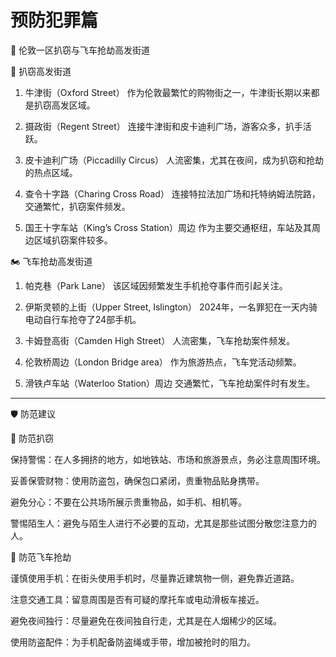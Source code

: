 # 预防犯罪篇

📍 伦敦一区扒窃与飞车抢劫高发街道

🧤 扒窃高发街道

1. 牛津街（Oxford Street）
   作为伦敦最繁忙的购物街之一，牛津街长期以来都是扒窃高发区域。


2. 摄政街（Regent Street）
   连接牛津街和皮卡迪利广场，游客众多，扒手活跃。


3. 皮卡迪利广场（Piccadilly Circus）
   人流密集，尤其在夜间，成为扒窃和抢劫的热点区域。


4. 查令十字路（Charing Cross Road）
   连接特拉法加广场和托特纳姆法院路，交通繁忙，扒窃案件频发。


5. 国王十字车站（King’s Cross Station）周边
   作为主要交通枢纽，车站及其周边区域扒窃案件较多。



🏍️ 飞车抢劫高发街道

1. 帕克巷（Park Lane）
   该区域因频繁发生手机抢夺事件而引起关注。


2. 伊斯灵顿的上街（Upper Street, Islington）
   2024年，一名罪犯在一天内骑电动自行车抢夺了24部手机。


3. 卡姆登高街（Camden High Street）
   人流密集，飞车抢劫案件频发。


4. 伦敦桥周边（London Bridge area）
   作为旅游热点，飞车党活动频繁。


5. 滑铁卢车站（Waterloo Station）周边
   交通繁忙，飞车抢劫案件时有发生。




---

🛡️ 防范建议

👜 防范扒窃

保持警惕：在人多拥挤的地方，如地铁站、市场和旅游景点，务必注意周围环境。 

妥善保管财物：使用防盗包，确保包口紧闭，贵重物品贴身携带。 

避免分心：不要在公共场所展示贵重物品，如手机、相机等。 

警惕陌生人：避免与陌生人进行不必要的互动，尤其是那些试图分散您注意力的人。 


📱 防范飞车抢劫

谨慎使用手机：在街头使用手机时，尽量靠近建筑物一侧，避免靠近道路。 

注意交通工具：留意周围是否有可疑的摩托车或电动滑板车接近。 

避免夜间独行：尽量避免在夜间独自行走，尤其是在人烟稀少的区域。 

使用防盗配件：为手机配备防盗绳或手带，增加被抢时的阻力。 